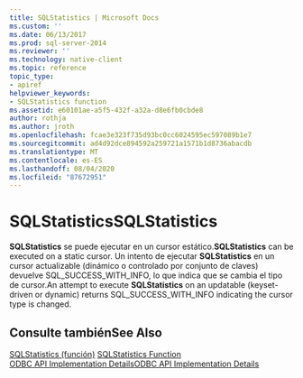```yaml
---
title: SQLStatistics | Microsoft Docs
ms.custom: ''
ms.date: 06/13/2017
ms.prod: sql-server-2014
ms.reviewer: ''
ms.technology: native-client
ms.topic: reference
topic_type:
- apiref
helpviewer_keywords:
- SQLStatistics function
ms.assetid: e60101ae-a5f5-432f-a32a-d8e6fb0cbde8
author: rothja
ms.author: jroth
ms.openlocfilehash: fcae3e323f735d93bc0cc6024595ec597089b1e7
ms.sourcegitcommit: ad4d92dce894592a259721a1571b1d8736abacdb
ms.translationtype: MT
ms.contentlocale: es-ES
ms.lasthandoff: 08/04/2020
ms.locfileid: "87672951"
---
```

# <a name="sqlstatistics"></a><span data-ttu-id="42831-102">SQLStatistics</span><span class="sxs-lookup"><span data-stu-id="42831-102">SQLStatistics</span></span>
  <span data-ttu-id="42831-103">**SQLStatistics** se puede ejecutar en un cursor estático.</span><span class="sxs-lookup"><span data-stu-id="42831-103">**SQLStatistics** can be executed on a static cursor.</span></span> <span data-ttu-id="42831-104">Un intento de ejecutar **SQLStatistics** en un cursor actualizable (dinámico o controlado por conjunto de claves) devuelve SQL_SUCCESS_WITH_INFO, lo que indica que se cambia el tipo de cursor.</span><span class="sxs-lookup"><span data-stu-id="42831-104">An attempt to execute **SQLStatistics** on an updatable (keyset-driven or dynamic) returns SQL_SUCCESS_WITH_INFO indicating the cursor type is changed.</span></span>  
  
## <a name="see-also"></a><span data-ttu-id="42831-105">Consulte también</span><span class="sxs-lookup"><span data-stu-id="42831-105">See Also</span></span>  
 <span data-ttu-id="42831-106">[SQLStatistics (función)](https://go.microsoft.com/fwlink/?LinkId=59372) </span><span class="sxs-lookup"><span data-stu-id="42831-106">[SQLStatistics Function](https://go.microsoft.com/fwlink/?LinkId=59372) </span></span>  
 [<span data-ttu-id="42831-107">ODBC API Implementation Details</span><span class="sxs-lookup"><span data-stu-id="42831-107">ODBC API Implementation Details</span></span>](odbc-api-implementation-details.md)  
  
  
